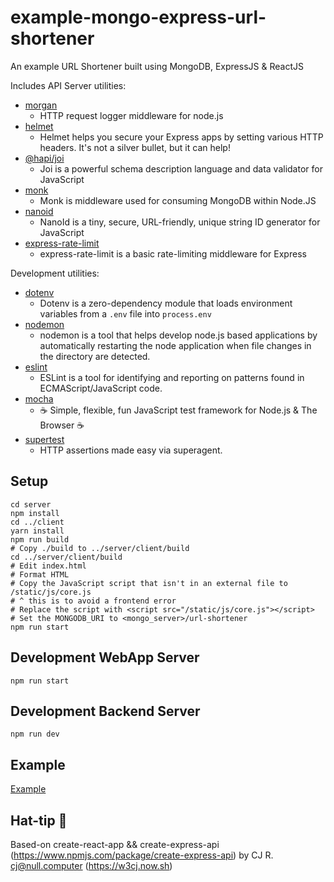 # example-mongo-express-url-shortener
An example URL Shortener built using MongoDB, ExpressJS &amp; ReactJS

Includes API Server utilities:

* [morgan](https://www.npmjs.com/package/morgan)
  * HTTP request logger middleware for node.js
* [helmet](https://www.npmjs.com/package/helmet)
  * Helmet helps you secure your Express apps by setting various HTTP headers. It's not a silver bullet, but it can help!
* [@hapi/joi](https://www.npmjs.com/package/@hapi/joi)
  * Joi is a powerful schema description language and data validator for JavaScript
* [monk](https://www.npmjs.com/package/monk)
  * Monk is middleware used for consuming MongoDB within Node.JS
* [nanoid](https://www.npmjs.com/package/nanoid)
  * NanoId is a tiny, secure, URL-friendly, unique string ID generator for JavaScript
* [express-rate-limit](https://www.npmjs.com/package/express-rate-limit)
  * express-rate-limit is a basic rate-limiting middleware for Express

Development utilities:

* [dotenv](https://www.npmjs.com/package/dotenv)
  * Dotenv is a zero-dependency module that loads environment variables from a `.env` file into `process.env`
* [nodemon](https://www.npmjs.com/package/nodemon)
  * nodemon is a tool that helps develop node.js based applications by automatically restarting the node application when file changes in the directory are detected.
* [eslint](https://www.npmjs.com/package/eslint)
  * ESLint is a tool for identifying and reporting on patterns found in ECMAScript/JavaScript code.
* [mocha](https://www.npmjs.com/package/mocha)
  * ☕️ Simple, flexible, fun JavaScript test framework for Node.js & The Browser ☕️
* [supertest](https://www.npmjs.com/package/supertest)
  * HTTP assertions made easy via superagent.

## Setup

```
cd server
npm install
cd ../client
yarn install
npm run build
# Copy ./build to ../server/client/build
cd ../server/client/build
# Edit index.html
# Format HTML
# Copy the JavaScript script that isn't in an external file to /static/js/core.js
# ^ this is to avoid a frontend error 
# Replace the script with <script src="/static/js/core.js"></script>
# Set the MONGODB_URI to <mongo_server>/url-shortener
npm run start

```

## Development WebApp Server

```
npm run start
```

## Development Backend Server

```
npm run dev
```

## Example
[Example](https://short.wdew.uk)

## Hat-tip 🎩

Based-on create-react-app && create-express-api (https://www.npmjs.com/package/create-express-api) by CJ R. <cj@null.computer> (https://w3cj.now.sh)
